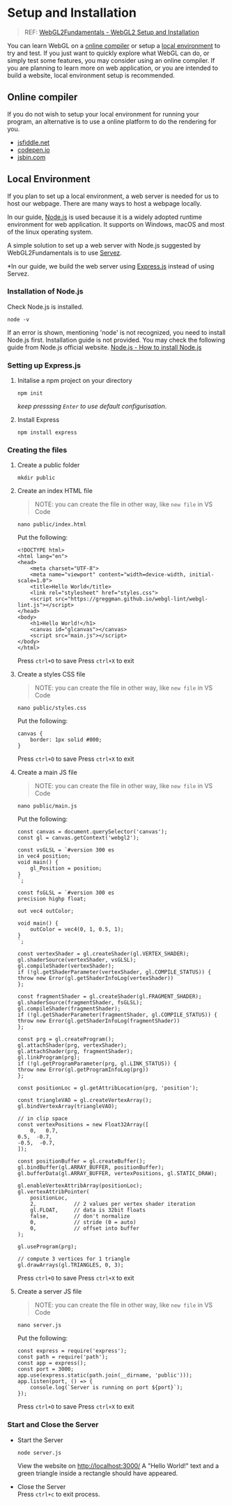# Setup and Installation
> REF: [WebGL2Fundamentals - WebGL2 Setup and Installation](https://webgl2fundamentals.org/webgl/lessons/webgl-setup-and-installation.html)

You can learn WebGL on a [online compiler](#online-compiler) or setup a [local environment](#local-environment) to try and test. If you just want to quickly explore what WebGL can do, or simply test some features, you may consider using an online compiler. If you are planning to learn more on web application, or you are intended to build a website, local environment setup is recommended.
## Online compiler
If you do not wish to setup your local environment for running your program, an alternative is to use a online platform to do the rendering for you.

- [jsfiddle.net](https://jsfiddle.net/greggman/8djzyjL3/)
- [codepen.io](https://codepen.io/greggman/pen/YGQjVV)
- [jsbin.com](https://jsbin.com/?html,output)

## Local Environment
If you plan to set up a local environment, a web server is needed for us to host our webpage. There are many ways to host a webpage locally. 

In our guide, [Node.js](https://nodejs.org/) is used because it is a widely adopted runtime environment for web application. It supports on Windows, macOS and most of the linux operating system.

A simple solution to set up a web server with Node.js suggested by WebGL2Fundamentals is to use [Servez](https://greggman.github.io/servez/).  

*In our guide, we build the web server using [Express.js](https://expressjs.com/) instead of using Servez.

### Installation of Node.js
Check Node.js is installed.
```
node -v
```
If an error is shown, mentioning 'node' is not recognized, you need to install Node.js first. Installation guide is not provided. You may check the following guide from Node.js official website.
[Node.js - How to install Node.js](https://nodejs.org/en/learn/getting-started/how-to-install-nodejs)

### Setting up Express.js
1.  Initalise a npm project on your directory
    ```
    npm init
    ```
    _keep presssing `Enter` to use default configurisation._

2.  Install Express

    ```
    npm install express
    ```

### Creating the files
1.  Create a public folder
    ```
    mkdir public
    ```

2.  Create an index HTML file
    > NOTE: you can create the file in other way, like `new file` in VS Code
    ```
    nano public/index.html
    ```
    Put the following:
    ```
    <!DOCTYPE html>
    <html lang="en">
    <head>
        <meta charset="UTF-8">
        <meta name="viewport" content="width=device-width, initial-scale=1.0">
        <title>Hello World</title>
        <link rel="stylesheet" href="styles.css">
        <script src="https://greggman.github.io/webgl-lint/webgl-lint.js"></script>
    </head>
    <body>
        <h1>Hello World!</h1>
        <canvas id="glcanvas"></canvas>
        <script src="main.js"></script>
    </body>
    </html>
    ```
    Press `ctrl+O` to save
    Press `ctrl+X` to exit  

3.  Create a styles CSS file
    > NOTE: you can create the file in other way, like `new file` in VS Code
    ```
    nano public/styles.css
    ```
    Put the following:  
    ```
    canvas {
        border: 1px solid #000;
    }
    ```
    Press `ctrl+O` to save
    Press `ctrl+X` to exit


4.  Create a main JS file
    > NOTE: you can create the file in other way, like `new file` in VS Code
    ```
    nano public/main.js
    ```
    Put the following:  
    ```
    const canvas = document.querySelector('canvas');
    const gl = canvas.getContext('webgl2');

    const vsGLSL = `#version 300 es
    in vec4 position;
    void main() {
        gl_Position = position;
    }
    `;

    const fsGLSL = `#version 300 es
    precision highp float;

    out vec4 outColor;

    void main() {
        outColor = vec4(0, 1, 0.5, 1);
    }
    `;

    const vertexShader = gl.createShader(gl.VERTEX_SHADER);
    gl.shaderSource(vertexShader, vsGLSL);
    gl.compileShader(vertexShader);
    if (!gl.getShaderParameter(vertexShader, gl.COMPILE_STATUS)) {
    throw new Error(gl.getShaderInfoLog(vertexShader))
    };

    const fragmentShader = gl.createShader(gl.FRAGMENT_SHADER);
    gl.shaderSource(fragmentShader, fsGLSL);
    gl.compileShader(fragmentShader);
    if (!gl.getShaderParameter(fragmentShader, gl.COMPILE_STATUS)) {
    throw new Error(gl.getShaderInfoLog(fragmentShader))
    };

    const prg = gl.createProgram();
    gl.attachShader(prg, vertexShader);
    gl.attachShader(prg, fragmentShader);
    gl.linkProgram(prg);
    if (!gl.getProgramParameter(prg, gl.LINK_STATUS)) {
    throw new Error(gl.getProgramInfoLog(prg))
    };

    const positionLoc = gl.getAttribLocation(prg, 'position');

    const triangleVAO = gl.createVertexArray();
    gl.bindVertexArray(triangleVAO);

    // in clip space
    const vertexPositions = new Float32Array([
        0,   0.7,
    0.5,  -0.7,
    -0.5,  -0.7,
    ]);

    const positionBuffer = gl.createBuffer();
    gl.bindBuffer(gl.ARRAY_BUFFER, positionBuffer);
    gl.bufferData(gl.ARRAY_BUFFER, vertexPositions, gl.STATIC_DRAW);

    gl.enableVertexAttribArray(positionLoc);
    gl.vertexAttribPointer(
        positionLoc,  
        2,            // 2 values per vertex shader iteration
        gl.FLOAT,     // data is 32bit floats
        false,        // don't normalize
        0,            // stride (0 = auto)
        0,            // offset into buffer
    );

    gl.useProgram(prg);

    // compute 3 vertices for 1 triangle
    gl.drawArrays(gl.TRIANGLES, 0, 3);
    ```
    Press `ctrl+O` to save
    Press `ctrl+X` to exit  

5.  Create a server JS file
    > NOTE: you can create the file in other way, like `new file` in VS Code
    ```
    nano server.js
    ```
    Put the following:
    ```
    const express = require('express');
    const path = require('path');
    const app = express();
    const port = 3000;
    app.use(express.static(path.join(__dirname, 'public')));
    app.listen(port, () => {
        console.log(`Server is running on port ${port}`);
    });
    ```
    Press `ctrl+O` to save
    Press `ctrl+X` to exit  

### Start and Close the Server
- Start the Server
    ```
    node server.js
    ```
    View the website on [http://localhost:3000/](http://localhost:3000/)
    A "Hello World!" text and a green triangle inside a rectangle should have appeared.

- Close the Server  
    Press `ctrl+c` to exit process.
